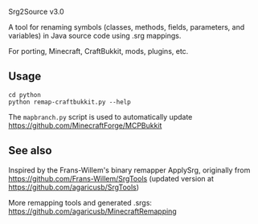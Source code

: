 Srg2Source v3.0

A tool for renaming symbols (classes, methods, fields, parameters, and variables) in Java source code using .srg mappings.

For porting, Minecraft, CraftBukkit, mods, plugins, etc.

## Usage

    cd python
    python remap-craftbukkit.py --help

The `mapbranch.py` script is used to automatically update https://github.com/MinecraftForge/MCPBukkit

## See also

Inspired by the Frans-Willem's binary remapper ApplySrg, originally from https://github.com/Frans-Willem/SrgTools (updated version at https://github.com/agaricusb/SrgTools)

More remapping tools and generated .srgs: https://github.com/agaricusb/MinecraftRemapping
